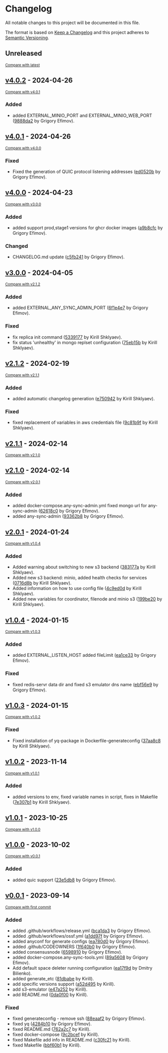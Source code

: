 # Changelog

All notable changes to this project will be documented in this file.

The format is based on [Keep a Changelog](http://keepachangelog.com/en/1.0.0/)
and this project adheres to [Semantic Versioning](http://semver.org/spec/v2.0.0.html).

<!-- insertion marker -->
## Unreleased

<small>[Compare with latest](https://github.com/anyproto/any-sync-dockercompose/compare/v4.0.2...HEAD)</small>

<!-- insertion marker -->
## [v4.0.2](https://github.com/anyproto/any-sync-dockercompose/releases/tag/v4.0.2) - 2024-04-26

<small>[Compare with v4.0.1](https://github.com/anyproto/any-sync-dockercompose/compare/v4.0.1...v4.0.2)</small>

### Added

- added EXTERNAL_MINIO_PORT and EXTERNAL_MINIO_WEB_PORT ([9888da2](https://github.com/anyproto/any-sync-dockercompose/commit/9888da2f607114315789698119e11e9e1dc67f05) by Grigory Efimov).

## [v4.0.1](https://github.com/anyproto/any-sync-dockercompose/releases/tag/v4.0.1) - 2024-04-26

<small>[Compare with v4.0.0](https://github.com/anyproto/any-sync-dockercompose/compare/v4.0.0...v4.0.1)</small>

### Fixed

- Fixed the generation of QUIC protocol listening addresses ([ed0520b](https://github.com/anyproto/any-sync-dockercompose/commit/ed0520b39d2e90b1e019c978a0d86c4764f1cda9) by Grigory Efimov).

## [v4.0.0](https://github.com/anyproto/any-sync-dockercompose/releases/tag/v4.0.0) - 2024-04-23

<small>[Compare with v3.0.0](https://github.com/anyproto/any-sync-dockercompose/compare/v3.0.0...v4.0.0)</small>

### Added

- added support prod,stage1 versions for ghcr docker images ([a9b8cfc](https://github.com/anyproto/any-sync-dockercompose/commit/a9b8cfc4295784f917ef3cf6a691da253be7fb21) by Grigory Efimov).

### Changed

- CHANGELOG.md update ([c5fb241](https://github.com/anyproto/any-sync-dockercompose/commit/c5fb241eb79a884246ff4b3ad71881c9c0fea25c) by Grigory Efimov).

## [v3.0.0](https://github.com/anyproto/any-sync-dockercompose/releases/tag/v3.0.0) - 2024-04-05

<small>[Compare with v2.1.2](https://github.com/anyproto/any-sync-dockercompose/compare/v2.1.2...v3.0.0)</small>

### Added

- added EXTERNAL_ANY_SYNC_ADMIN_PORT ([6f1e4e7](https://github.com/anyproto/any-sync-dockercompose/commit/6f1e4e7b9fddc019745d8b479ab7c70411c0520c) by Grigory Efimov).

### Fixed

- fix replica init command ([5339177](https://github.com/anyproto/any-sync-dockercompose/commit/5339177c69f9a67d24458aab0af6d81c7148e426) by Kirill Shklyaev).
- fix status 'unhealthy' in mongo replset configuration ([75eb15b](https://github.com/anyproto/any-sync-dockercompose/commit/75eb15ba344cec35d14880a78bd14a961218989a) by Kirill Shklyaev).

## [v2.1.2](https://github.com/anyproto/any-sync-dockercompose/releases/tag/v2.1.2) - 2024-02-19

<small>[Compare with v2.1.1](https://github.com/anyproto/any-sync-dockercompose/compare/v2.1.1...v2.1.2)</small>

### Added

- added automatic changelog generation ([e750942](https://github.com/anyproto/any-sync-dockercompose/commit/e7509426a08dba111f22cad8d7b39dd4a1faf01f) by Kirill Shklyaev).

### Fixed

- fixed replacement of variables in aws credentials file ([9c81b9f](https://github.com/anyproto/any-sync-dockercompose/commit/9c81b9f3c3f5e11ad4d3539e9a5c8a78425944a1) by Kirill Shklyaev).

## [v2.1.1](https://github.com/anyproto/any-sync-dockercompose/releases/tag/v2.1.1) - 2024-02-14

<small>[Compare with v2.1.0](https://github.com/anyproto/any-sync-dockercompose/compare/v2.1.0...v2.1.1)</small>

## [v2.1.0](https://github.com/anyproto/any-sync-dockercompose/releases/tag/v2.1.0) - 2024-02-14

<small>[Compare with v2.0.1](https://github.com/anyproto/any-sync-dockercompose/compare/v2.0.1...v2.1.0)</small>

### Added

- added docker-compose.any-sync-admin.yml fixed mongo url for any-sync-admin ([62618c0](https://github.com/anyproto/any-sync-dockercompose/commit/62618c074188ec1e462b03ab43e212e87540eb2c) by Grigory Efimov).
- added any-sync-admin ([93362b8](https://github.com/anyproto/any-sync-dockercompose/commit/93362b87eeefe2eca19ce5b2365b9940ea7bee11) by Grigory Efimov).

## [v2.0.1](https://github.com/anyproto/any-sync-dockercompose/releases/tag/v2.0.1) - 2024-01-24

<small>[Compare with v1.0.4](https://github.com/anyproto/any-sync-dockercompose/compare/v1.0.4...v2.0.1)</small>

### Added

- Added warning about switching to new s3 backend ([383177a](https://github.com/anyproto/any-sync-dockercompose/commit/383177a7c5ac6289dcae50b3cb3b966e77b64022) by Kirill Shklyaev).
- Added new s3 backend: minio, added health checks for services ([0716d8b](https://github.com/anyproto/any-sync-dockercompose/commit/0716d8b60c2f6f5e94831b3a4c9230e0bb888c2b) by Kirill Shklyaev).
- Added information on how to use config file ([4c9ed0d](https://github.com/anyproto/any-sync-dockercompose/commit/4c9ed0d7644ccac482a0aed05a0c99b687356666) by Kirill Shklyaev).
- Added new variables for coordinator, filenode and minio s3 ([199be20](https://github.com/anyproto/any-sync-dockercompose/commit/199be204f5b4c33b52eb7b5d38244a993163fcf3) by Kirill Shklyaev).

## [v1.0.4](https://github.com/anyproto/any-sync-dockercompose/releases/tag/v1.0.4) - 2024-01-15

<small>[Compare with v1.0.3](https://github.com/anyproto/any-sync-dockercompose/compare/v1.0.3...v1.0.4)</small>

### Added

- added EXTERNAL_LISTEN_HOST added fileLimit ([ea1ce33](https://github.com/anyproto/any-sync-dockercompose/commit/ea1ce33660ecc840b9509386069a4dfaada72eb1) by Grigory Efimov).

### Fixed

- fixed redis-servr data dir and fixed s3 emulator dns name ([ebf56e9](https://github.com/anyproto/any-sync-dockercompose/commit/ebf56e9190ef89d7abaa617bae862b082445cbe2) by Grigory Efimov).

## [v1.0.3](https://github.com/anyproto/any-sync-dockercompose/releases/tag/v1.0.3) - 2024-01-15

<small>[Compare with v1.0.2](https://github.com/anyproto/any-sync-dockercompose/compare/v1.0.2...v1.0.3)</small>

### Fixed

- Fixed installation of yq-package in Dockerfile-generateconfig ([37aa8c8](https://github.com/anyproto/any-sync-dockercompose/commit/37aa8c8702b339b8ebf8e136a9a25e1cfa9899bf) by Kirill Shklyaev).

## [v1.0.2](https://github.com/anyproto/any-sync-dockercompose/releases/tag/v1.0.2) - 2023-11-14

<small>[Compare with v1.0.1](https://github.com/anyproto/any-sync-dockercompose/compare/v1.0.1...v1.0.2)</small>

### Added

- added versions to env, fixed variable names in script, fixes in Makefile ([7e307b1](https://github.com/anyproto/any-sync-dockercompose/commit/7e307b1bd32421d874a378c0e1f72816ffb2ccdd) by Kirill Shklyaev).

## [v1.0.1](https://github.com/anyproto/any-sync-dockercompose/releases/tag/v1.0.1) - 2023-10-25

<small>[Compare with v1.0.0](https://github.com/anyproto/any-sync-dockercompose/compare/v1.0.0...v1.0.1)</small>

## [v1.0.0](https://github.com/anyproto/any-sync-dockercompose/releases/tag/v1.0.0) - 2023-10-02

<small>[Compare with v0.0.1](https://github.com/anyproto/any-sync-dockercompose/compare/v0.0.1...v1.0.0)</small>

### Added

- added quic support ([23e5db8](https://github.com/anyproto/any-sync-dockercompose/commit/23e5db8d0c0186645e67bdef930958196d2dfc05) by Grigory Efimov).

## [v0.0.1](https://github.com/anyproto/any-sync-dockercompose/releases/tag/v0.0.1) - 2023-09-14

<small>[Compare with first commit](https://github.com/anyproto/any-sync-dockercompose/compare/6a264d71210ff52aa7dc490b1c98d821844911f0...v0.0.1)</small>

### Added

- added .github/workflows/release.yml ([bca1da3](https://github.com/anyproto/any-sync-dockercompose/commit/bca1da3ac10d6795dadc825c99c55a795c71839c) by Grigory Efimov).
- added .github/workflows/ossf.yml ([a1dd97f](https://github.com/anyproto/any-sync-dockercompose/commit/a1dd97f88ad446fe179b10fa25719eb162b6a0e9) by Grigory Efimov).
- added anyconf for generate configs ([ea780d0](https://github.com/anyproto/any-sync-dockercompose/commit/ea780d0b74d5eb1aa222860f36066e932e772924) by Grigory Efimov).
- added .github/CODEOWNERS ([1f640b0](https://github.com/anyproto/any-sync-dockercompose/commit/1f640b01683c17ed56d3ced1a546724611ef19db) by Grigory Efimov).
- added consensusnode ([6598910](https://github.com/anyproto/any-sync-dockercompose/commit/65989100628f4b4ec33959fdec017c1fca03e699) by Grigory Efimov).
- added docker-compose.any-sync-tools.yml ([89a5608](https://github.com/anyproto/any-sync-dockercompose/commit/89a56087d17d8df5c8faaa156bbae3417cd4c38a) by Grigory Efimov).
- Add default space deleter running configuration ([ea17f9d](https://github.com/anyproto/any-sync-dockercompose/commit/ea17f9d39622f49b6d994ca114c1fbed23774a84) by Dmitry Bilienko).
- added generate_etc ([81dbabe](https://github.com/anyproto/any-sync-dockercompose/commit/81dbabe0c7489eeef31d133fb96c06cf3a32af80) by Kirill).
- add specific versions support ([a52d495](https://github.com/anyproto/any-sync-dockercompose/commit/a52d4956a2611ac5550ac3200af8c755c72bf158) by Kirill).
- add s3-emulator ([e47a252](https://github.com/anyproto/any-sync-dockercompose/commit/e47a25222714bf8a6cbc9f4a5350734a8438e4fb) by Kirill).
- add README.md ([0da0f00](https://github.com/anyproto/any-sync-dockercompose/commit/0da0f00224edf8299469a3052714fefb83c563c5) by Kirill).

### Fixed

- fixed generateconfig - remove ssh ([88eaaf2](https://github.com/anyproto/any-sync-dockercompose/commit/88eaaf2eb26e9cc5c1d3c146a028cf6a22b0f216) by Grigory Efimov).
- fixed yq ([4284b10](https://github.com/anyproto/any-sync-dockercompose/commit/4284b105f5fc67a687a44073f71de88546df1330) by Grigory Efimov).
- fixed README.md ([762a2c7](https://github.com/anyproto/any-sync-dockercompose/commit/762a2c703aa8d61d1f6c4521999ead5dc200665c) by Kirill).
- fixed docker-compose ([9c2bcef](https://github.com/anyproto/any-sync-dockercompose/commit/9c2bceffad57a3cdcc47f468d3f2acb67c2f4379) by Kirill).
- fixed Makefile add info in README.md ([c30fc21](https://github.com/anyproto/any-sync-dockercompose/commit/c30fc210f068950ee9d9d6e39f0697d613decc52) by Kirill).
- fixed Makefile ([bbf60b1](https://github.com/anyproto/any-sync-dockercompose/commit/bbf60b117f279de6073633d62f04a00b8715b093) by Kirill).

